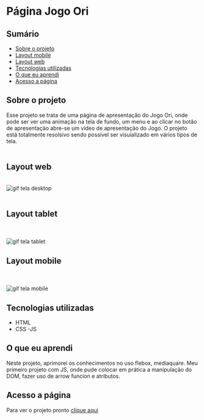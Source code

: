 # Página Jogo Ori

## Sumário

  - [Sobre o projeto](#sobreoprojeto)
  - [Layout mobile](#layout-mobile)
  - [Layout web](#layout-web)
  - [Tecnologias utilizadas](#tecnologias-utilizadas)
  - [O que eu aprendi](#o-que-eu-aprendi)
  - [Acesso a página](#acesso-a-página)

## Sobre o projeto

Esse projeto se trata de uma página de apresentação do Jogo Ori, onde pode ser ver uma animação na tela de fundo, um menu e ao clicar no botão de apresentação abre-se um vídeo de apresentação do Jogo.
O projeto está totalmente resolsivo sendo possivel ser visuializado em vários tipos de tela.
<br>
<br>


 ## Layout web

<br>

   <img src="./src/imagens/gifs.readme/gif.ori-desktop.gif" alt= "gif tela desktop">
   <br>
   <br>

   ## Layout tablet

<br>
<br>

  <img src="./src/imagens/gifs.readme/gif.ori-tablet.gif" alt= "gif tela tablet">

## Layout mobile

<br>
<br>

  <img src="./src/imagens/gifs.readme/gif.ori-mobile.gif" alt= "gif tela mobile">
  

## Tecnologias utilizadas

- HTML 
- CSS 
-JS

## O que eu aprendi

Neste projeto, aprimorei os conhecimentos no uso flebox, mediaquare. Meu primeiro projeto com JS, onde pude colocar em prática a manipulação do DOM, fazer uso de arrow funcion e atributos.


## Acesso a página

Para ver o projeto pronto [clique aqui ](https://claricassia.github.io/Projeto-pagina-ori/)
